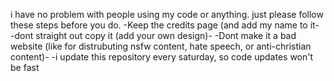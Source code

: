 i have no problem with people using my code or anything. just please follow these steps before you do.
-Keep the credits page (and add my name  to it-
-dont straight out copy it (add your own design)-
-Dont make it a bad website (like for distrubuting nsfw content, hate speech, or anti-christian content)-
-i update this repository every saturday, so code updates won't be fast

